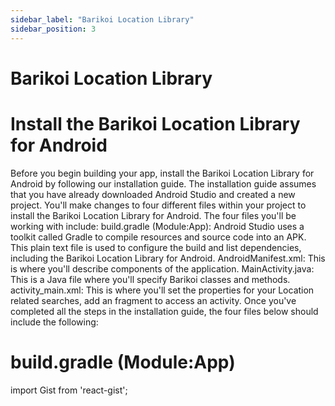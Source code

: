 ```yaml
---
sidebar_label: "Barikoi Location Library"
sidebar_position: 3
---
```


# Barikoi Location Library

# Install the Barikoi Location Library for Android

Before you begin building your app, install the Barikoi Location Library for Android by following our installation guide. The installation guide assumes that you have already downloaded Android Studio and created a new project. You'll make changes to four different files within your project to install the Barikoi Location Library for Android. The four files you'll be working with include: build.gradle (Module:App): Android Studio uses a toolkit called Gradle to compile resources and source code into an APK. This plain text file is used to configure the build and list dependencies, including the Barikoi Location Library for Android. AndroidManifest.xml: This is where you'll describe components of the application. MainActivity.java: This is a Java file where you'll specify Barikoi classes and methods. activity_main.xml: This is where you'll set the properties for your Location related searches, add an fragment to access an activity. Once you've completed all the steps in the installation guide, the four files below should include the following:

# build.gradle (Module:App)

import Gist from 'react-gist';

<Gist id="91c9b50d3c7ec655d5cc35e01771ee39"/>